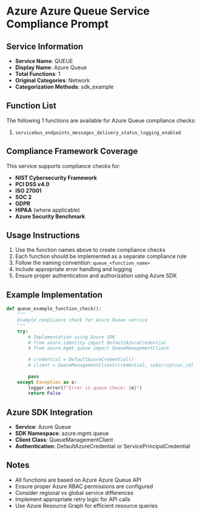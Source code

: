 # Azure Azure Queue Service Compliance Prompt

## Service Information
- **Service Name**: QUEUE
- **Display Name**: Azure Queue
- **Total Functions**: 1
- **Original Categories**: Network
- **Categorization Methods**: sdk_example

## Function List
The following 1 functions are available for Azure Queue compliance checks:

1. `servicebus_endpoints_messages_delivery_status_logging_enabled`


## Compliance Framework Coverage
This service supports compliance checks for:
- **NIST Cybersecurity Framework**
- **PCI DSS v4.0**
- **ISO 27001**
- **SOC 2**
- **GDPR**
- **HIPAA** (where applicable)
- **Azure Security Benchmark**

## Usage Instructions
1. Use the function names above to create compliance checks
2. Each function should be implemented as a separate compliance rule
3. Follow the naming convention: `queue_<function_name>`
4. Include appropriate error handling and logging
5. Ensure proper authentication and authorization using Azure SDK

## Example Implementation
```python
def queue_example_function_check():
    """
    Example compliance check for Azure Queue service
    """
    try:
        # Implementation using Azure SDK
        # from azure.identity import DefaultAzureCredential
        # from azure.mgmt.queue import QueueManagementClient
        
        # credential = DefaultAzureCredential()
        # client = QueueManagementClient(credential, subscription_id)
        
        pass
    except Exception as e:
        logger.error(f"Error in queue check: {e}")
        return False
```

## Azure SDK Integration
- **Service**: Azure Queue
- **SDK Namespace**: azure.mgmt.queue
- **Client Class**: QueueManagementClient
- **Authentication**: DefaultAzureCredential or ServicePrincipalCredential

## Notes
- All functions are based on Azure Azure Queue API
- Ensure proper Azure RBAC permissions are configured
- Consider regional vs global service differences
- Implement appropriate retry logic for API calls
- Use Azure Resource Graph for efficient resource queries
